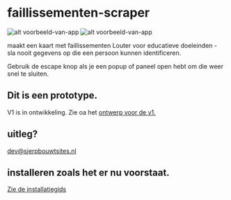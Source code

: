 # faillissementen-scraper

![alt voorbeeld-van-app](app-voorbeeld.gif)
![alt voorbeeld-van-app](app-voorbeeld-2.gif)

maakt een kaart met faillissementen
Louter voor educatieve doeleinden - sla nooit gegevens op die een persoon kunnen identificeren.

Gebruik de escape knop als je een popup of paneel open hebt om die weer snel te sluiten.

## Dit is een prototype.

V1 is in ontwikkeling. Zie oa het [ontwerp voor de v1.](ontwerp-v1/TO.md)

## uitleg?

dev@sjerpbouwtsites.nl

## installeren zoals het er nu voorstaat.

[Zie de installatiegids](INSTALL.md)
